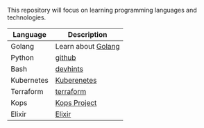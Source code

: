 This repository will focus on learning programming languages and technologies.

Language | Description
--- | ---
Golang | Learn about [Golang](https://golang.org)
Python | [github](https://github.com/python)
Bash | [devhints](https://devhints.io/bash)
Kubernetes | [Kuberenetes](https://kubernetes.io)
Terraform | [terraform](https://terraform.io)
Kops | [Kops Project](https://github.com/kubernetes/kops)
Elixir | [Elixir](https://elixir-lang.org)

